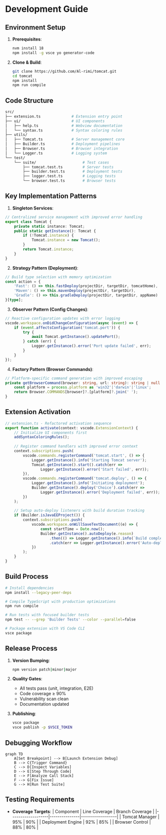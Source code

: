# Development Guide

## Environment Setup
1. **Prerequisites**:
   ```bash
   nvm install 18
   npm install -g vsce yo generator-code
   ```

2. **Clone & Build**:
   ```bash
   git clone https://github.com/Al-rimi/tomcat.git
   cd tomcat
   npm install
   npm run compile
   ```

## Code Structure

```bash
src/
├── extension.ts              # Extension entry point
├── ui/                       # UI components
│   ├── help.ts               # Webview documentation
│   └── syntax.ts             # Syntax coloring rules
├── utils/
│   ├── Tomcat.ts             # Server management core
│   ├── Builder.ts            # Deployment pipelines
│   ├── Browser.ts            # Browser integration
│   └── Logger.ts             # Logging system
└── test/
    └── suite/                     # Test cases
        ├── tomcat.test.ts         # Server tests
        ├── builder.test.ts        # Deployment tests
        ├── logger.test.ts         # Logging tests
        └── browser.test.ts        # Browser tests
```

## Key Implementation Patterns

1. **Singleton Services**:
```typescript
// Centralized service management with improved error handling
export class Tomcat {
    private static instance: Tomcat;
    public static getInstance(): Tomcat {
        if (!Tomcat.instance) {
            Tomcat.instance = new Tomcat();
        }
        return Tomcat.instance;
    }
}
```

2. **Strategy Pattern (Deployment)**:
```typescript
// Build type selection with memory optimization
const action = {
    'Fast': () => this.fastDeploy(projectDir, targetDir, tomcatHome),
    'Maven': () => this.mavenDeploy(projectDir, targetDir),
    'Gradle': () => this.gradleDeploy(projectDir, targetDir, appName)
}[type];
```

3. **Observer Pattern (Config Changes)**:
```typescript
// Reactive configuration updates with error logging
vscode.workspace.onDidChangeConfiguration(async (event) => {
    if (event.affectsConfiguration('tomcat.port')) {
        try {
            await Tomcat.getInstance().updatePort();
        } catch (err) {
            Logger.getInstance().error('Port update failed', err);
        }
    }
});
```

4. **Factory Pattern (Browser Commands)**:
```typescript
// Platform-specific command generation with improved escaping
private getBrowserCommand(browser: string, url: string): string | null {
    const platform = process.platform as 'win32'|'darwin'|'linux';
    return Browser.COMMANDS[browser]?.[platform]?.join(' ');
}
```

## Extension Activation

```typescript
// extension.ts - Refactored activation sequence
export function activate(context: vscode.ExtensionContext) {
    // Initialize UI components first
    addSyntaxColoringRules();
    
    // Register command handlers with improved error context
    context.subscriptions.push(
        vscode.commands.registerCommand('tomcat.start', () => {
            Logger.getInstance().info('Starting Tomcat server');
            Tomcat.getInstance().start().catch(err => 
                Logger.getInstance().error('Start failed', err));
        }),
        vscode.commands.registerCommand('tomcat.deploy', () => {
            Logger.getInstance().info('Initiating deployment');
            Builder.getInstance().deploy('Choice').catch(err => 
                Logger.getInstance().error('Deployment failed', err));
        })
    );
    
    // Setup auto-deploy listeners with build duration tracking
    if (Builder.isJavaEEProject()) {
        context.subscriptions.push(
            vscode.workspace.onWillSaveTextDocument((e) => {
                const startTime = Date.now();
                Builder.getInstance().autoDeploy(e.reason)
                    .then(() => Logger.getInstance().info(`Build completed in ${Date.now() - startTime}ms`))
                    .catch(err => Logger.getInstance().error('Auto-deploy failed', err));
            })
        );
    }
}
```

## Build Process

```bash
# Install dependencies
npm install --legacy-peer-deps

# Compile TypeScript with production optimizations
npm run compile

# Run tests with focused builder tests
npm test -- --grep 'Builder Tests' --color --parallel=false

# Package extension with VS Code CLI
vsce package
```

## Release Process
1. **Version Bumping**:
   ```bash
   npm version patch|minor|major
   ```

2. **Quality Gates**:
   - All tests pass (unit, integration, E2E)
   - Code coverage ≥ 90%
   - Vulnerability scan clean
   - Documentation updated

3. **Publishing**:
   ```bash
   vsce package
   vsce publish -p $VSCE_TOKEN
   ```

## Debugging Workflow
```mermaid
graph TD
    A[Set Breakpoint] --> B[Launch Extension Debug]
    B --> C{Trigger Command}
    C --> D[Inspect Variables]
    D --> E[Step Through Code]
    E --> F[Analyze Call Stack]
    F --> G[Fix Issue]
    G --> H[Run Test Suite]
```

## Testing Requirements
- **Coverage Targets**:
  | Component         | Line Coverage | Branch Coverage  |
  |-------------------|---------------|------------------|
  | Tomcat Manager    | 95%           | 90%              |
  | Deployment Engine | 92%           | 85%              |
  | Browser Control   | 88%           | 80%              |
